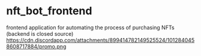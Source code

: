 # nft_bot_frontend
frontend application for automating the process of purchasing NFTs
(backend is closed source)
https://cdn.discordapp.com/attachments/899414782149525524/1012840458608717884/promo.png
